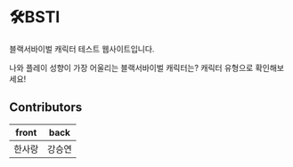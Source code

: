 # 🛠BSTI
블랙서바이벌 캐릭터 테스트 웹사이트입니다.

나와 플레이 성향이 가장 어울리는 블랙서바이벌 캐릭터는?
캐릭터 유형으로 확인해보세요!

## Contributors

| front | back |
|---|---|
| 한사랑 | 강승연 |
